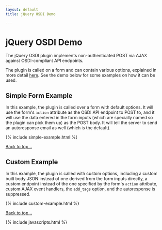 ```yaml
---
layout: default
title: jQuery OSDI Demo

---
```

# jQuery OSDI Demo
	                
The jQuery OSDI plugin implements non-authenticated POST via AJAX against OSDI-compliant API endpoints.
	                
The plugin is called on a form and can contain various options, explained in more detail [here](https://github.com/opensupporter/jquery-osdi). See the demo below for some examples on how it can be used.
	                
## Simple Form Example
                    
In this example, the plugin is called over a form with default options. It will use the form's `action` attribute as the OSDI API endpoint to POST to, and it will use the data entered in the form inputs (which are specially named so the plugin can pick them up) as the POST body. It will tell the server to send an autoresponse email as well (which is the default).

{% include simple-example.html %}				
					
[Back to top...](#)

					
## Custom Example
                    
In this example, the plugin is called with custom options, including a custom built body JSON instead of one derived from the form inputs directly, a custom endpoint instead of the one specified by the form's `action` attribute, custom AJAX event handlers, the `add_tags` option, and the autoresponse is suppressed.
					
{% include custom-example.html %}
					
[Back to top...](#)

{% include javascripts.html %}